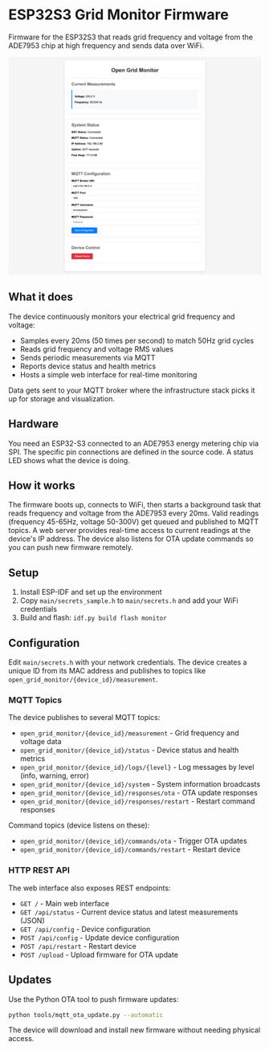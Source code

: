 # ESP32S3 Grid Monitor Firmware

Firmware for the ESP32S3 that reads grid frequency and voltage from the ADE7953 chip at high frequency and sends data over WiFi.

![Web interface](../../resources/web_interface.png)

## What it does

The device continuously monitors your electrical grid frequency and voltage:
- Samples every 20ms (50 times per second) to match 50Hz grid cycles
- Reads grid frequency and voltage RMS values
- Sends periodic measurements via MQTT
- Reports device status and health metrics
- Hosts a simple web interface for real-time monitoring

Data gets sent to your MQTT broker where the infrastructure stack picks it up for storage and visualization.

## Hardware

You need an ESP32-S3 connected to an ADE7953 energy metering chip via SPI. The specific pin connections are defined in the source code. A status LED shows what the device is doing.

## How it works

The firmware boots up, connects to WiFi, then starts a background task that reads frequency and voltage from the ADE7953 every 20ms. Valid readings (frequency 45-65Hz, voltage 50-300V) get queued and published to MQTT topics. A web server provides real-time access to current readings at the device's IP address. The device also listens for OTA update commands so you can push new firmware remotely.

## Setup

1. Install ESP-IDF and set up the environment
2. Copy `main/secrets_sample.h` to `main/secrets.h` and add your WiFi credentials
3. Build and flash: `idf.py build flash monitor`

## Configuration

Edit `main/secrets.h` with your network credentials. The device creates a unique ID from its MAC address and publishes to topics like `open_grid_monitor/{device_id}/measurement`.

### MQTT Topics

The device publishes to several MQTT topics:
- `open_grid_monitor/{device_id}/measurement` - Grid frequency and voltage data
- `open_grid_monitor/{device_id}/status` - Device status and health metrics
- `open_grid_monitor/{device_id}/logs/{level}` - Log messages by level (info, warning, error)
- `open_grid_monitor/{device_id}/system` - System information broadcasts
- `open_grid_monitor/{device_id}/responses/ota` - OTA update responses
- `open_grid_monitor/{device_id}/responses/restart` - Restart command responses

Command topics (device listens on these):
- `open_grid_monitor/{device_id}/commands/ota` - Trigger OTA updates
- `open_grid_monitor/{device_id}/commands/restart` - Restart device

### HTTP REST API

The web interface also exposes REST endpoints:
- `GET /` - Main web interface
- `GET /api/status` - Current device status and latest measurements (JSON)
- `GET /api/config` - Device configuration
- `POST /api/config` - Update device configuration
- `POST /api/restart` - Restart device
- `POST /upload` - Upload firmware for OTA update

## Updates

Use the Python OTA tool to push firmware updates:
```bash
python tools/mqtt_ota_update.py --automatic
```

The device will download and install new firmware without needing physical access.
